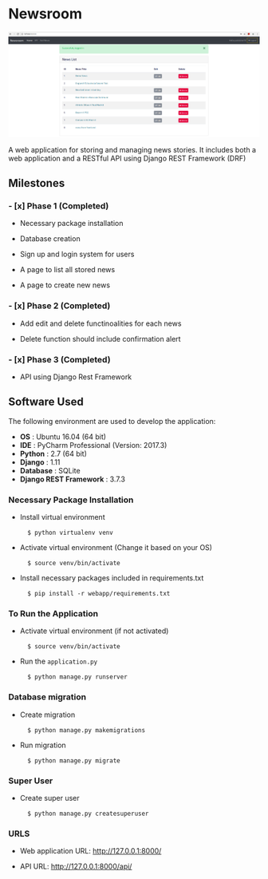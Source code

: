 Newsroom
========

![Final List](screenshot/merged_index.png)

A web application for storing and managing news stories.
It includes both a web application and a RESTful API using Django REST Framework (DRF)

## Milestones

### - [x] Phase 1 (Completed)

   - Necessary package installation
   
   - Database creation
   
   - Sign up and login system for users

   - A page to list all stored news

   - A page to create new news

### - [x] Phase 2 (Completed) 

   - Add edit and delete functinoalities for each news

   - Delete function should include confirmation alert

### - [x] Phase 3 (Completed)
 
   - API using Django Rest Framework
   
## Software Used

The following environment are used to develop the application:

- **OS** : Ubuntu 16.04 (64 bit)
- **IDE** : PyCharm Professional (Version: 2017.3)
- **Python** : 2.7 (64 bit)
- **Django** : 1.11
- **Database** : SQLite
- **Django REST Framework** : 3.7.3


### Necessary Package Installation

- Install virtual environment

		$ python virtualenv venv

- Activate virtual environment (Change it based on your OS)

		$ source venv/bin/activate

- Install necessary packages included in requirements.txt

		$ pip install -r webapp/requirements.txt

### To Run the Application

- Activate virtual environment (if not activated)

		$ source venv/bin/activate

- Run the `application.py`

		$ python manage.py runserver
		
### Database migration

- Create migration

		$ python manage.py makemigrations

- Run migration

		$ python manage.py migrate
		
### Super User 

- Create super user

		$ python manage.py createsuperuser

### URLS

- Web application URL: http://127.0.0.1:8000/

- API URL: http://127.0.0.1:8000/api/
